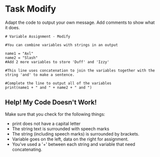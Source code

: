 # Task Modify

Adapt the code to output your own message. 
Add comments to show what it does.

```
# Variable Assignment - Modify

#You can combine variables with strings in an output

name1 = "Axl"
name2 = "Slash"
#Add 2 more variables to store 'Duff' and 'Izzy'

#This line uses concatenation to join the variables together with the string 'and' to make a sentence.

#Complete the line to output all of the variables 
print(name1 + " and " + name2 + " and ")
```

## Help! My Code Doesn't Work!

Make sure that you check for the following things:

- print does not have a capital letter
- The string text is surrounded with speech marks
- The string (including speech marks) is surrounded by brackets.
- Variable goes on the left, data on the right for assignment.
- You've used a '+' between each string and variable that need concatenating.
